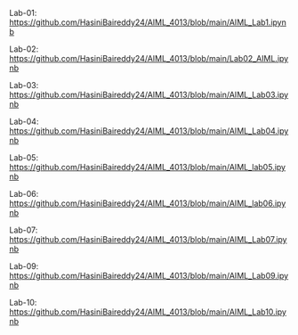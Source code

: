 Lab-01: https://github.com/HasiniBaireddy24/AIML_4013/blob/main/AIML_Lab1.ipynb

Lab-02: https://github.com/HasiniBaireddy24/AIML_4013/blob/main/Lab02_AIML.ipynb

Lab-03: https://github.com/HasiniBaireddy24/AIML_4013/blob/main/AIML_Lab03.ipynb

Lab-04: https://github.com/HasiniBaireddy24/AIML_4013/blob/main/AIML_Lab04.ipynb

Lab-05: https://github.com/HasiniBaireddy24/AIML_4013/blob/main/AIML_lab05.ipynb

Lab-06: https://github.com/HasiniBaireddy24/AIML_4013/blob/main/AIML_lab06.ipynb

Lab-07: https://github.com/HasiniBaireddy24/AIML_4013/blob/main/AIML_Lab07.ipynb



Lab-09: https://github.com/HasiniBaireddy24/AIML_4013/blob/main/AIML_Lab09.ipynb

Lab-10: https://github.com/HasiniBaireddy24/AIML_4013/blob/main/AIML_Lab10.ipynb
